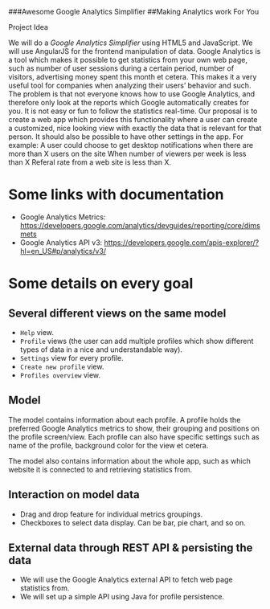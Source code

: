 ###Awesome Google Analytics Simplifier
##Making Analytics work For You

Project Idea

We will do a _Google Analytics Simplifier_ using HTML5 and JavaScript. We will use AngularJS for the frontend manipulation of data. Google Analytics is a tool which makes it possible to get statistics from your own web page, such as number of user sessions during a certain period, number of visitors, advertising money spent this month et cetera. This makes it a very useful tool for companies when analyzing their users’ behavior and such. 
The problem is that not everyone knows how to use Google Analytics, and therefore only look at the reports which Google automatically creates for you. It is not easy or fun to follow the statistics real-time. 
Our proposal is to create a web app which provides this functionality where a user can create a customized, nice looking view with exactly the data that is relevant for that person. It should also be possible to have other settings in the app. 
For example:
A user could choose to get desktop notifications when there are more than X users on the site
When number of viewers per week is less than X
Referal rate from a web site is less than X.

# Some links with documentation

* Google Analytics Metrics: https://developers.google.com/analytics/devguides/reporting/core/dimsmets
* Google Analytics API v3: https://developers.google.com/apis-explorer/?hl=en_US#p/analytics/v3/

# Some details on every goal

## Several different views on the same model
* `Help` view.
* `Profile` views (the user can add multiple profiles which show different types of data in a nice and understandable way).
* `Settings` view for every profile.
* `Create new profile` view.
* `Profiles overview` view.

## Model
The model contains information about each profile. A profile holds the preferred Google Analytics metrics to show, their grouping and positions on the profile screen/view. Each profile can also have specific settings such as name of the profile, background color for the view et cetera.

The model also contains information about the whole app, such as which website it is connected to and retrieving statistics from.

## Interaction on model data
* Drag and drop feature for individual metrics groupings.
* Checkboxes to select data display. Can be bar, pie chart, and so on.

## External data through REST API & persisting the data
* We will use the Google Analytics external API to fetch web page statistics from.
* We will set up a simple API using Java for profile persistence.
